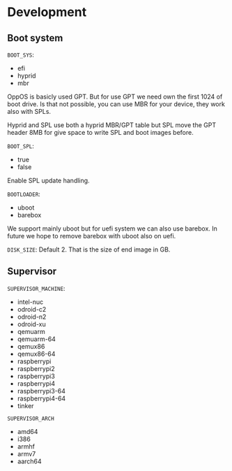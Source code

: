 # Development

## Boot system

`BOOT_SYS`:
- efi
- hyprid
- mbr

OppOS is basicly used GPT. But for use GPT we need own the first 1024 of
boot drive. Is that not possible, you can use MBR for your device, they work also with SPLs.

Hyprid and SPL use both a hyprid MBR/GPT table but SPL move the GPT header 8MB for give space to write SPL and boot images before.

`BOOT_SPL`:
- true
- false

Enable SPL update handling.

`BOOTLOADER`:
- uboot
- barebox

We support mainly uboot but for uefi system we can also use barebox. In future we hope to remove barebox with uboot also on uefi.

`DISK_SIZE`:
Default 2. That is the size of end image in GB.

## Supervisor

`SUPERVISOR_MACHINE`:
- intel-nuc
- odroid-c2
- odroid-n2
- odroid-xu
- qemuarm
- qemuarm-64
- qemux86
- qemux86-64
- raspberrypi
- raspberrypi2
- raspberrypi3
- raspberrypi4
- raspberrypi3-64
- raspberrypi4-64
- tinker

`SUPERVISOR_ARCH`
- amd64
- i386
- armhf
- armv7
- aarch64
